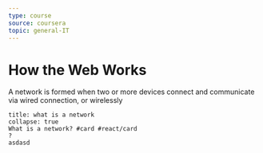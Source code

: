 ```yaml
---
type: course
source: coursera
topic: general-IT
---
```


# How the Web Works


A network is formed when two or more devices connect and communicate via wired connection, or wirelessly 


```ad-faq
title: what is a network
collapse: true
What is a network? #card #react/card 
?
asdasd
```





















